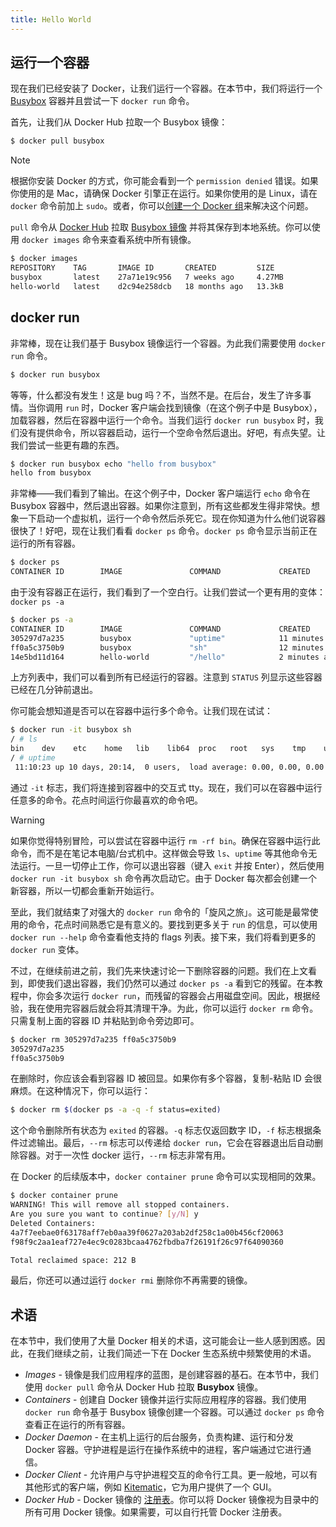 ```yaml
---
title: Hello World
---
```


## 运行一个容器

现在我们已经安装了 Docker，让我们运行一个容器。在本节中，我们将运行一个 [Busybox](https://hub.docker.com/_/busybox) 容器并且尝试一下 `docker run` 命令。

首先，让我们从 Docker Hub 拉取一个 Busybox 镜像：

```bash
$ docker pull busybox
```

> [!NOTE]
> 根据你安装 Docker 的方式，你可能会看到一个 `permission denied` 错误。如果你使用的是 Mac，请确保 Docker 引擎正在运行。如果你使用的是 Linux，请在 `docker` 命令前加上 `sudo`。或者，你可以[创建一个 Docker 组](https://docs.docker.com/engine/installation/linux/linux-postinstall/)来解决这个问题。

`pull` 命令从 [Docker Hub](https://hub.docker.com/explore/) 拉取 [Busybox 镜像](https://hub.docker.com/_/busybox) 并将其保存到本地系统。你可以使用 `docker images` 命令来查看系统中所有镜像。

```bash
$ docker images
REPOSITORY    TAG       IMAGE ID       CREATED         SIZE
busybox       latest    27a71e19c956   7 weeks ago     4.27MB
hello-world   latest    d2c94e258dcb   18 months ago   13.3kB
```

## docker run

非常棒，现在让我们基于 Busybox 镜像运行一个容器。为此我们需要使用 `docker run` 命令。

```bash
$ docker run busybox
```

等等，什么都没有发生！这是 bug 吗？不，当然不是。在后台，发生了许多事情。当你调用 `run` 时，Docker 客户端会找到镜像（在这个例子中是 Busybox），加载容器，然后在容器中运行一个命令。当我们运行 `docker run busybox` 时，我们没有提供命令，所以容器启动，运行一个空命令然后退出。好吧，有点失望。让我们尝试一些更有趣的东西。

```bash
$ docker run busybox echo "hello from busybox"
hello from busybox
```

非常棒——我们看到了输出。在这个例子中，Docker 客户端运行 `echo` 命令在 Busybox 容器中，然后退出容器。如果你注意到，所有这些都发生得非常快。想象一下启动一个虚拟机，运行一个命令然后杀死它。现在你知道为什么他们说容器很快了！好吧，现在让我们看看 `docker ps` 命令。`docker ps` 命令显示当前正在运行的所有容器。

```bash
$ docker ps
CONTAINER ID        IMAGE               COMMAND             CREATED             STATUS              PORTS               NAMES
```

由于没有容器正在运行，我们看到了一个空白行。让我们尝试一个更有用的变体：`docker ps -a`

```bash
$ docker ps -a
CONTAINER ID        IMAGE               COMMAND             CREATED             STATUS                      PORTS               NAMES
305297d7a235        busybox             "uptime"            11 minutes ago      Exited (0) 11 minutes ago                       distracted_goldstine
ff0a5c3750b9        busybox             "sh"                12 minutes ago      Exited (0) 12 minutes ago                       elated_ramanujan
14e5bd11d164        hello-world         "/hello"            2 minutes ago       Exited (0) 2 minutes ago
```

上方列表中，我们可以看到所有已经运行的容器。注意到 `STATUS` 列显示这些容器已经在几分钟前退出。

你可能会想知道是否可以在容器中运行多个命令。让我们现在试试：

```bash
$ docker run -it busybox sh
/ # ls
bin    dev    etc    home   lib    lib64  proc   root   sys    tmp    usr    var
/ # uptime
 11:10:23 up 10 days, 20:14,  0 users,  load average: 0.00, 0.00, 0.00
```

通过 `-it` 标志，我们将连接到容器中的交互式 tty。现在，我们可以在容器中运行任意多的命令。花点时间运行你最喜欢的命令吧。

> [!WARNING]
> 如果你觉得特别冒险，可以尝试在容器中运行 `rm -rf bin`。确保在容器中运行此命令，而不是在笔记本电脑/台式机中。这样做会导致 `ls`、`uptime` 等其他命令无法运行。一旦一切停止工作，你可以退出容器（键入 `exit` 并按 Enter），然后使用 `docker run -it busybox sh` 命令再次启动它。由于 Docker 每次都会创建一个新容器，所以一切都会重新开始运行。

至此，我们就结束了对强大的 `docker run` 命令的「旋风之旅」。这可能是最常使用的命令，花点时间熟悉它是有意义的。要找到更多关于 `run` 的信息，可以使用 `docker run --help` 命令查看他支持的 flags 列表。接下来，我们将看到更多的 `docker run` 变体。

不过，在继续前进之前，我们先来快速讨论一下删除容器的问题。我们在上文看到，即使我们退出容器，我们仍然可以通过 `docker ps -a` 看到它的残留。在本教程中，你会多次运行 `docker run`，而残留的容器会占用磁盘空间。因此，根据经验，我在使用完容器后就会将其清理干净。为此，你可以运行 `docker rm` 命令。只需复制上面的容器 ID 并粘贴到命令旁边即可。

```bash
$ docker rm 305297d7a235 ff0a5c3750b9
305297d7a235
ff0a5c3750b9
```

在删除时，你应该会看到容器 ID 被回显。如果你有多个容器，复制-粘贴 ID 会很麻烦。在这种情况下，你可以运行：

```bash
$ docker rm $(docker ps -a -q -f status=exited)
```

这个命令删除所有状态为 `exited` 的容器。`-q` 标志仅返回数字 ID，`-f` 标志根据条件过滤输出。最后，`--rm` 标志可以传递给 `docker run`，它会在容器退出后自动删除容器。对于一次性 docker 运行，`--rm` 标志非常有用。

在 Docker 的后续版本中，`docker container prune` 命令可以实现相同的效果。

```bash
$ docker container prune
WARNING! This will remove all stopped containers.
Are you sure you want to continue? [y/N] y
Deleted Containers:
4a7f7eebae0f63178aff7eb0aa39f0627a203ab2df258c1a00b456cf20063
f98f9c2aa1eaf727e4ec9c0283bcaa4762fbdba7f26191f26c97f64090360

Total reclaimed space: 212 B
```

最后，你还可以通过运行 `docker rmi` 删除你不再需要的镜像。

## 术语

在本节中，我们使用了大量 Docker 相关的术语，这可能会让一些人感到困惑。因此，在我们继续之前，让我们简述一下在 Docker 生态系统中频繁使用的术语。

- _Images_ - 镜像是我们应用程序的蓝图，是创建容器的基石。在本节中，我们使用 `docker pull` 命令从 Docker Hub 拉取 **Busybox** 镜像。
- _Containers_ - 创建自 Docker 镜像并运行实际应用程序的容器。我们使用 `docker run` 命令基于 Busybox 镜像创建一个容器。可以通过 `docker ps` 命令查看正在运行的所有容器。
- _Docker Daemon_ - 在主机上运行的后台服务，负责构建、运行和分发 Docker 容器。守护进程是运行在操作系统中的进程，客户端通过它进行通信。
- _Docker Client_ - 允许用户与守护进程交互的命令行工具。更一般地，可以有其他形式的客户端，例如 [Kitematic](https://kitematic.com/)，它为用户提供了一个 GUI。
- _Docker Hub_ - Docker 镜像的 [注册表](https://hub.docker.com/explore/)。你可以将 Docker 镜像视为目录中的所有可用 Docker 镜像。如果需要，可以自行托管 Docker 注册表。
